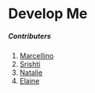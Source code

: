 # Develop Me

##### Contributers
  1. [Marcellino]()
  2. [Srishti]()
  3. [Natalie]()
  4. [Elaine]()
